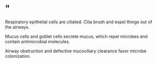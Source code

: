 # "

Respiratory epithelial cells are ciliated.
Cilia brush and expel things out of the airways.

Mucus cells and goblet cells secrete mucus, which repel microbes and contain antimicrobial molecules.

Airway obstruction and defective mucociliary clearance favor microbe colonization.
